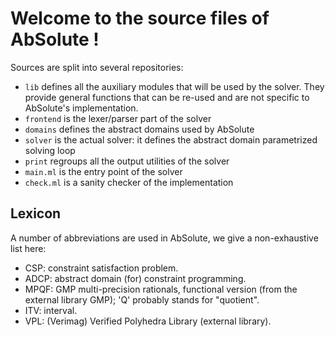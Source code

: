 # Welcome to the source files of AbSolute !

Sources are split into several repositories:
- `lib` defines all the auxiliary modules that will be used by the solver. They provide general functions that can be re-used and are not specific to AbSolute's implementation.
- `frontend` is the lexer/parser part of the solver
- `domains` defines the abstract domains used by AbSolute
- `solver` is the actual solver: it defines the abstract domain parametrized solving loop
- `print` regroups all the output utilities of the solver
- `main.ml` is the entry point of the solver
- `check.ml` is a sanity checker of the implementation

## Lexicon

A number of abbreviations are used in AbSolute, we give a non-exhaustive list here:

- CSP: constraint satisfaction problem.
- ADCP: abstract domain (for) constraint programming.
- MPQF: GMP multi-precision rationals, functional version (from the external library GMP); 'Q' probably stands for "quotient".
- ITV: interval.
- VPL: (Verimag) Verified Polyhedra Library (external library).